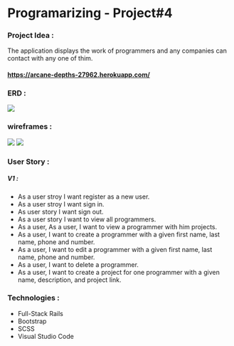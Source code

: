 # Programarizing - Project#4
 
### Project Idea : 
The application displays the work of programmers and any companies can contact with any one of thim.

#### https://arcane-depths-27962.herokuapp.com/
### ERD : 
![](https://d.top4top.io/p_1558mwfvt3.jpg)

### wireframes :
![](https://b.top4top.io/p_1558lpmjp1.jpg)
![](https://c.top4top.io/p_1558orq8x2.jpg)

### User Story :
 ##### V1 :
 * As a user stroy I want register as a new user.
 * As a user stroy I want sign in.
 * As user story I want sign out.
 * As a user story I want to view all programmers.
 * As a user, As a user, I want to view a programmer with him projects.
 * As a user, I want to create a programmer with a given first name, last name, phone and number.
 * As a user, I want to edit a programmer with a given first name, last name, phone and number.
 * As a user, I want to delete a programmer.
 * As a user, I want to create a project for one programmer with a given name, description, and project link.

 ### Technologies : 
 * Full-Stack Rails 
 * Bootstrap
 * SCSS
 * Visual Studio Code

